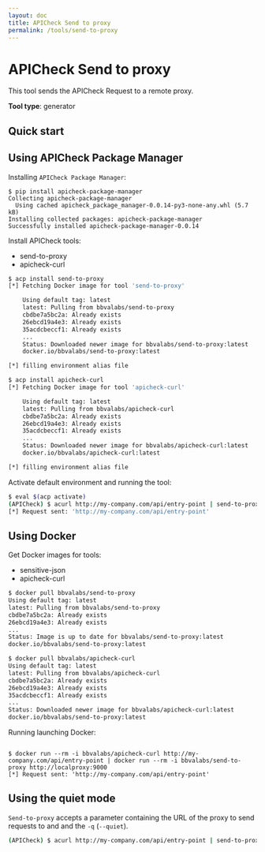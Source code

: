 ```yaml
---
layout: doc
title: APICheck Send to proxy
permalink: /tools/send-to-proxy
---
```


# APICheck Send to proxy

This tool sends the APICheck Request to a remote proxy.

**Tool type**: generator


## Quick start

## Using APICheck Package Manager

Installing `APICheck Package Manager`:

```console
$ pip install apicheck-package-manager
Collecting apicheck-package-manager
  Using cached apicheck_package_manager-0.0.14-py3-none-any.whl (5.7 kB)
Installing collected packages: apicheck-package-manager
Successfully installed apicheck-package-manager-0.0.14
```

Install APICheck tools: 

- send-to-proxy
- apicheck-curl

```bash
$ acp install send-to-proxy
[*] Fetching Docker image for tool 'send-to-proxy'

    Using default tag: latest
    latest: Pulling from bbvalabs/send-to-proxy
    cbdbe7a5bc2a: Already exists
    26ebcd19a4e3: Already exists
    35acdcbeccf1: Already exists
    ...
    Status: Downloaded newer image for bbvalabs/send-to-proxy:latest
    docker.io/bbvalabs/send-to-proxy:latest

[*] filling environment alias file

$ acp install apicheck-curl
[*] Fetching Docker image for tool 'apicheck-curl'

    Using default tag: latest
    latest: Pulling from bbvalabs/apicheck-curl
    cbdbe7a5bc2a: Already exists
    26ebcd19a4e3: Already exists
    35acdcbeccf1: Already exists
    ...
    Status: Downloaded newer image for bbvalabs/apicheck-curl:latest
    docker.io/bbvalabs/apicheck-curl:latest

[*] filling environment alias file
```

Activate default environment and running the tool:

```bash
$ eval $(acp activate)
(APICheck) $ acurl http://my-company.com/api/entry-point | send-to-proxy http://localproxy:9000
[*] Request sent: 'http://my-company.com/api/entry-point'
```

## Using Docker

Get Docker images for tools:

- sensitive-json
- apicheck-curl

```bash
$ docker pull bbvalabs/send-to-proxy
Using default tag: latest
latest: Pulling from bbvalabs/send-to-proxy
cbdbe7a5bc2a: Already exists
26ebcd19a4e3: Already exists
...
Status: Image is up to date for bbvalabs/send-to-proxy:latest
docker.io/bbvalabs/send-to-proxy:latest

$ docker pull bbvalabs/apicheck-curl
Using default tag: latest
latest: Pulling from bbvalabs/apicheck-curl
cbdbe7a5bc2a: Already exists
26ebcd19a4e3: Already exists
35acdcbeccf1: Already exists
...
Status: Downloaded newer image for bbvalabs/apicheck-curl:latest
docker.io/bbvalabs/send-to-proxy:latest
```

Running launching Docker:

```console

$ docker run --rm -i bbvalabs/apicheck-curl http://my-company.com/api/entry-point | docker run --rm -i bbvalabs/send-to-proxy http://localproxy:9000
[*] Request sent: 'http://my-company.com/api/entry-point'
```

## Using the quiet mode

`Send-to-proxy` accepts a parameter containing the URL of the proxy to send requests to and and the `-q` (`--quiet`).

```bash
(APICheck) $ acurl http://my-company.com/api/entry-point | send-to-proxy -q http://localproxy:9000
```